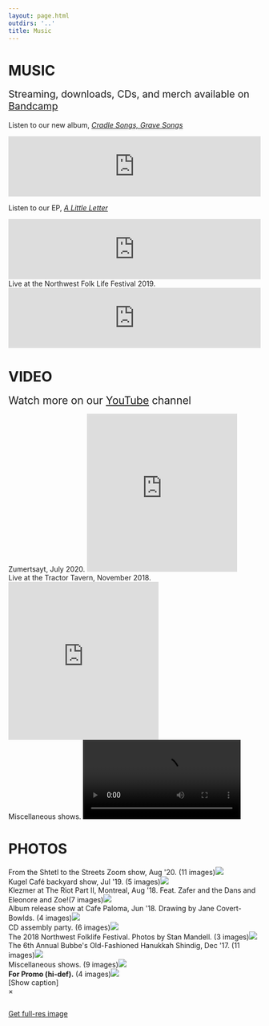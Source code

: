 ```yaml
---
layout: page.html
outdirs: '..'
title: Music
---
```

<h1>MUSIC</h1>
<div class='sounds'>
<p class='follow'><span style='font-size:1.4em;'>Streaming, downloads, CDs, and merch available on <a href='https://brivele.bandcamp.com/merch'>Bandcamp</a></span><br><br>Listen to our new album, <i><a href='https://brivele.bandcamp.com/album/cradle-songs-grave-songs'>Cradle Songs, Grave Songs</a></i></p>

<div class='bandcampembed'>
<iframe style="border: 0; width: 100%; height: 120px;" src="https://bandcamp.com/EmbeddedPlayer/album=1657040146/size=large/bgcol=ffffff/linkcol=da810f/tracklist=false/artwork=small/transparent=true/" seamless><a href="https://brivele.bandcamp.com/album/cradle-songs-grave-songs">Cradle Songs, Grave Songs by Brivele</a></iframe>
</div>

<p class='follow'><span>Listen to our EP, <i><a href='http://brivele.bandcamp.com/album/a-little-letter'>A Little Letter</a></i></span></p>

<div class='bandcampembed'>
<iframe style="border: 0; width: 100%; height: 120px;" src="https://bandcamp.com/EmbeddedPlayer/album=776969049/size=large/bgcol=ffffff/linkcol=da810f/tracklist=false/artwork=small/transparent=true/" seamless><a href="http://brivele.bandcamp.com/album/a-little-letter">A Little Letter by Brivele</a></iframe>
</div>

<div class='soundcloudembed'>

<div class='playlist'><span class='caption'>Live at the Northwest Folk Life Festival 2019.</span>
<iframe width="100%" height="120" scrolling="yes" frameborder="yes" src="https://w.soundcloud.com/player/?url=https%3A//api.soundcloud.com/tracks/631097751&amp;color=%23ff5500&amp;auto_play=false&amp;hide_related=false&amp;show_comments=true&amp;show_user=true&amp;show_reposts=true&amp;show_teaser=true&amp;visual=true"></iframe></div>

<!--<div class='playlist'><span class='caption'>Live at the Northwest Folk Life Festival 2018.</span>
<iframe width="100%" height="120" scrolling="yes" frameborder="yes" src="https://w.soundcloud.com/player/?url=https%3A//api.soundcloud.com/tracks/451542264&amp;color=%23ff5500&amp;auto_play=false&amp;hide_related=false&amp;show_comments=true&amp;show_user=true&amp;show_reposts=true&amp;show_teaser=true&amp;visual=true"></iframe></div>

<div class='playlist'><span class='caption'>Live at Muhabbet, 2017.</span>
<iframe width="100%" height="120" scrolling="yes" frameborder="yes" src="https://w.soundcloud.com/player/?url=https%3A//api.soundcloud.com/tracks/360580616&amp;color=%23ff5500&amp;auto_play=false&amp;hide_related=false&amp;show_comments=true&amp;show_user=true&amp;show_reposts=true&amp;show_teaser=true&amp;visual=true"></iframe></div>-->

</div>
</div>

<h1>VIDEO</h1>
<p class='follow'><span style='font-size:1.5em;'>Watch more on our <a href='https://www.youtube.com/channel/UCmr6wOxFd3DQY7nJqINhQqw'>YouTube</a> channel</span></p>

<div class='videoembed'>
<div class='video'>
<span class='caption'>Zumertsayt, July  2020.</span>
<iframe height="315" src="https://www.youtube-nocookie.com/embed/vPQsGNjtdo4" frameborder="0" allow="accelerometer; autoplay; encrypted-media; gyroscope; picture-in-picture" allowfullscreen></iframe>
</div>
<!--
<div class='video'>
<span class='caption'>Hunting Season - Phase 2 Sessions, July  2020.</span>
<iframe height="315" src="https://www.youtube-nocookie.com/embed/Zc2wqXhd2yY" frameborder="0" allow="accelerometer; autoplay; encrypted-media; gyroscope; picture-in-picture" allowfullscreen></iframe>
</div>
-->

<div class='video'>
<span class='caption'>Live at the Tractor Tavern, November 2018.</span>
<iframe height="315" src="https://www.youtube-nocookie.com/embed/MZ0pWwseqjo" frameborder="0" allow="accelerometer; autoplay; encrypted-media; gyroscope; picture-in-picture" allowfullscreen></iframe>
</div>

<!--<div class='video'>
<span class='caption'>Live at our Album release show in June 2018.</span>
<iframe height="315" src="https://www.youtube-nocookie.com/embed/bA0Y0ecoepg" frameborder="0" allow="autoplay; encrypted-media" allowfullscreen></iframe>
</div>-->

<div class='video'>
<span class='caption'>Miscellaneous shows.</span>
<video id='videoelement' controls width='315'>
<source src='../images/video/19-02-23.mp4' type='video/mp4'>Your browser does not support the video tag.
</video>
<div class='arrowseparator'></div>
<span class='vidlarr'><i class="fa fa-angle-left fa-2x"></i></span>
<span class='vidrarr'><i class="fa fa-angle-right fa-2x"></i></span>
<div class='vidattrib'></div>
</div>

</div>


<h1>PHOTOS</h1>
<div class='sightspocket'>
<div class='sights'>
<div><span class='caption'>From the Shtetl to the Streets Zoom show, Aug '20. <span class='total'>(11 images)</span></span><img src='../images/shows/shtetl-to-streets-20/thumb.jpg'></div>

<div><span class='caption'>Kugel Caf&eacute; backyard show, Jul '19. <span class='total'>(5 images)</span></span><img src='../images/shows/kugel-cafe19/thumb.jpg'></div>

<!--<div><span class='caption'>Khanike show at Cafe Paloma with Malke &amp; the Boychiks, Dec '18. <span class='total'>(3 images)</span></span><img src='../images/shows/paloma-khanike18/thumb.jpg'></div>-->

<div><span class='caption'>Klezmer at The Riot Part II, Montreal, Aug '18. Feat. Zafer and the Dans and Eleonore and Zoe!<span class='total'>(7 images)</span></span><img src='../images/shows/theriot-montreal18/thumb.jpg'></div>

<div><span class='caption'>Album release show at Cafe Paloma, Jun '18. Drawing by Jane Covert-Bowlds. <span class='total'>(4 images)</span></span><img src='../images/shows/paloma-release18/thumb.jpg'></div>

<div><span class='caption'>CD assembly party. <span class='total'>(6 images)</span></span><img src='../images/shows/cdassembly/thumb.jpg'></div>

<div><span class='caption'>The 2018 Northwest Folklife Festival. Photos by Stan Mandell. <span class='total'>(3 images)</span></span><img src='../images/shows/folklife18/thumb.jpg'></div>

<div><span class='caption'>The 6th Annual Bubbe's Old-Fashioned Hanukkah Shindig, Dec '17. <span class='total'>(11 images)</span></span><img src='../images/shows/bubbes17/thumb.jpg'></div>

<div><span class='caption'>Miscellaneous shows. <span class='total'>(9 images)</span></span><img src='../images/shows/misc/thumb.jpg'></div>

<div><span class='caption'><b>For Promo (hi-def).</b> <span class='total'>(4 images)</span></span><img src='../images/bandpix/lowfi/thumb.JPG'></div>
</div>
</div>

<!--////////////////////////////////////////////////////////////-->
<div id='photo-overlay'><span class='showid'>[Show caption]<!--<i class='fa fa-angle-double-up fa-lg'></i>--></span>
<div class='showidcontainer'><div class='theidoftheshow'></div></div>
<div class='thisphoto'>
<span class='xit'>&times;</span>
<span class='larr'><i class="fa fa-angle-left fa-2x"></i></span><span class='rarr'><i class="fa fa-angle-right fa-2x"></i></span>
<figure><img src=''></figure>
<div id='getfullres'><span><a href='' target='_blank'><i class="fa fa-download" aria-hidden="true"></i> Get full-res image</a></span></div>
<div id="leftside"></div>
<div id="rightside"></div>
</div>
<div class='attribution-container'><span class='attribution'></span></div>
</div>

